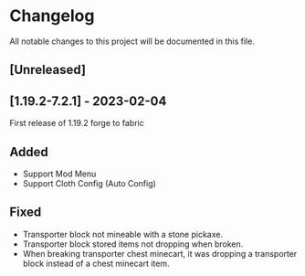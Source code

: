 # Changelog

All notable changes to this project will be documented in this file.

## [Unreleased]

## [1.19.2-7.2.1] - 2023-02-04

First release of 1.19.2 forge to fabric

## Added

- Support Mod Menu
- Support Cloth Config (Auto Config)

## Fixed

- Transporter block not mineable with a stone pickaxe.
- Transporter block stored items not dropping when broken.
- When breaking transporter chest minecart, it was dropping a transporter block instead of a chest minecart item.